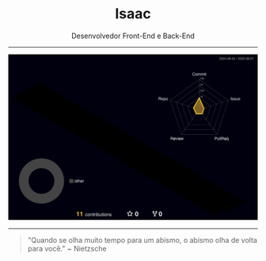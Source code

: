 <h1 align="center">Isaac</h1>

<p align="center">
  Desenvolvedor Front-End e Back-End
</p>

---

![](profile-3d-contrib/profile-night-rainbow.svg)


---

> "Quando se olha muito tempo para um abismo, o abismo olha de volta para você." ~ Nietzsche
